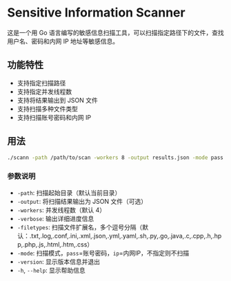 # Sensitive Information Scanner

这是一个用 Go 语言编写的敏感信息扫描工具，可以扫描指定路径下的文件，查找用户名、密码和内网 IP 地址等敏感信息。

## 功能特性

- 支持指定扫描路径
- 支持指定并发线程数
- 支持将结果输出到 JSON 文件
- 支持扫描多种文件类型
- 支持扫描账号密码和内网 IP

## 用法

```bash
./scann -path /path/to/scan -workers 8 -output results.json -mode pass
```

### 参数说明

- `-path`: 扫描起始目录（默认当前目录）
- `-output`: 将扫描结果输出为 JSON 文件（可选）
- `-workers`: 并发线程数（默认 4）
- `-verbose`: 输出详细进度信息
- `-filetypes`: 扫描文件扩展名，多个逗号分隔（默认：.txt,.log,.conf,.ini,.xml,.json,.yml,.yaml,.sh,.py,.go,.java,.c,.cpp,.h,.hpp,.php,.js,.html,.htm,.css）
- `-mode`: 扫描模式，`pass`=账号密码，`ip`=内网IP，不指定则不扫描
- `-version`: 显示版本信息并退出
- `-h`, `--help`: 显示帮助信息

